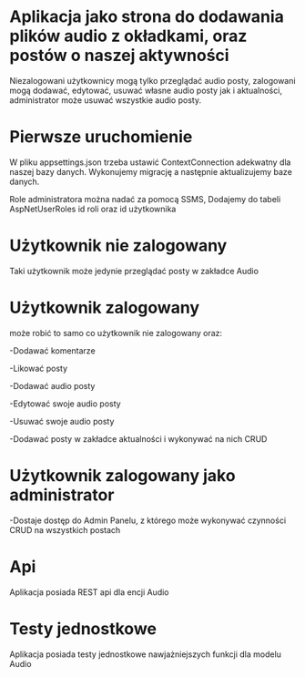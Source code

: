 # Aplikacja jako strona do dodawania plików audio z okładkami, oraz postów o naszej aktywności
Niezalogowani użytkownicy mogą tylko przeglądać audio posty, zalogowani mogą dodawać, edytować, usuwać własne audio posty jak i aktualności,
administrator może usuwać wszystkie audio posty.

# Pierwsze uruchomienie
W pliku appsettings.json trzeba ustawić ContextConnection adekwatny dla naszej bazy danych. 
Wykonujemy migrację a następnie aktualizujemy baze danych.

Role administratora można nadać za pomocą SSMS,
Dodajemy do tabeli AspNetUserRoles id roli oraz id użytkownika

# Użytkownik nie zalogowany
Taki użytkownik może jedynie przeglądać posty w zakładce Audio

# Użytkownik zalogowany
może robić to samo co użytkownik nie zalogowany oraz:

-Dodawać komentarze

-Likować posty

-Dodawać audio posty

-Edytować swoje audio posty

-Usuwać swoje audio posty

-Dodawać posty w zakładce aktualności i wykonywać na nich CRUD

# Użytkownik zalogowany jako administrator

-Dostaje dostęp do Admin Panelu, z którego może wykonywać czynności CRUD na wszystkich postach

# Api
Aplikacja posiada REST api dla encji Audio

# Testy jednostkowe

Aplikacja posiada testy jednostkowe nawjażniejszych funkcji dla modelu Audio
